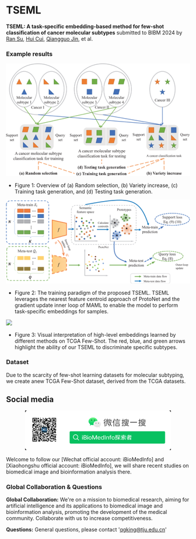 # TSEML

**TSEML: A task-specific embedding-based method for few-shot classification of cancer molecular subtypes** submitted to BIBM 2024
by [Ran Su](https://ransu-lab.netlify.app/), [Hui Cui](https://scholars.latrobe.edu.au/display/lcui), [Qiangguo Jin](https://scholar.google.com/citations?user=USoKG48AAAAJ),  et al.

### Example results 

![](results/task-generation.png)
- Figure 1:  Overview of (a) Random selection, (b) Variety increase, (c) Training task generation, and (d) Testing task generation.

![](results/TSEML.png)
- Figure 2: The training paradigm of the proposed TSEML. TSEML leverages the nearest feature centroid approach of ProtoNet and the gradient update inner loop of MAML to enable the model to perform task-specific embeddings for samples.

![](results/t-SNE.jpg)
- Figure 3:  Visual interpretation of high-level embeddings learned by different methods on TCGA Few-Shot. The red, blue, and green arrows highlight the ability of our TSEML to discriminate specific subtypes.

### Dataset
Due to the scarcity of few-shot learning datasets for molecular subtyping, we create anew TCGA Few-Shot dataset, derived from the TCGA datasets.

## Social media

<p align="center"><img width="400" alt="image" src="results/wechat.png"></p> 
Welcome to follow our [Wechat official account: iBioMedInfo] and [Xiaohongshu official account: iBioMedInfo], we will share recent studies on biomedical image and bioinformation analysis there.

### Global Collaboration & Questions

**Global Collaboration:** We're on a mission to biomedical research, aiming for artificial intelligence and its applications to biomedical image and bioinformation analysis, promoting the development of the medical community. Collaborate with us to increase competitiveness.

**Questions:** General questions, please contact 'qgking@tju.edu.cn'
